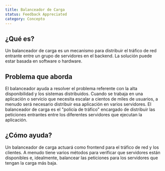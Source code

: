 ```yaml
---
title: Balanceador de Carga
status: Feedback Appreciated
category: Concepto
---
```


## ¿Qué es?

Un balanceador de carga es un mecanismo para distribuir el tráfico de red entrante entre un grupo de servidores en el backend. La solución puede estar basada en software o hardware.

## Problema que aborda

El balanceador ayuda a resolver el problema referente con la alta disponibilidad y los sistemas distribuidos. Cuando se trabaja en una aplicación o servicio que necesita escalar a cientos de miles de usuarios, a menudo será necesario distribuir esa aplicación en varios servidores. El balanceador de carga es el "policía de tráfico" encargado de distribuir las peticiones entrantes entre los diferentes servidores que ejecutan la aplicación.

## ¿Cómo ayuda?

Un balanceador de carga actuará como frontend para el tráfico de red y los clientes. A menudo tiene varios métodos para verificar que servidores están disponibles e, idealmente, balancear las peticiones para los servidores que tengan la carga más baja.
